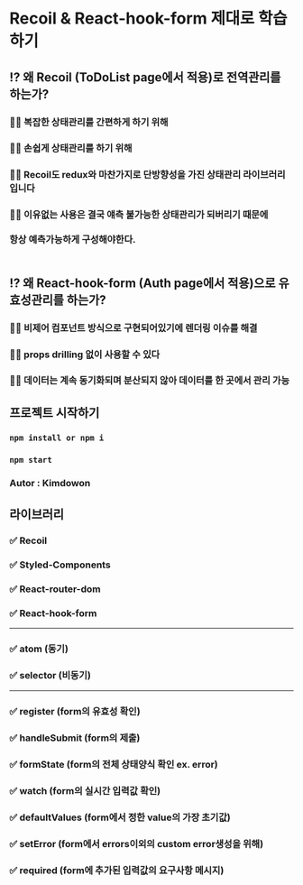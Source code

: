# Recoil & React-hook-form 제대로 학습하기

## ⁉️ 왜 Recoil (ToDoList page에서 적용)로 전역관리를 하는가?
### 👨‍💻 복잡한 상태관리를 간편하게 하기 위해
### 👨‍💻 손쉽게 상태관리를 하기 위해
### 👨‍💻 Recoil도 redux와 마찬가지로 단방향성을 가진 상태관리 라이브러리 입니다
### 👨‍💻 이유없는 사용은 결국 얘측 불가능한 상태관리가 되버리기 때문에 <br/><br/>항상 예측가능하게 구성해야한다.<br/><br/>

## ⁉️ 왜 React-hook-form (Auth page에서 적용)으로 유효성관리를 하는가?
### 👨‍💻 비제어 컴포넌트 방식으로 구현되어있기에 렌더링 이슈를 해결
### 👨‍💻 props drilling 없이 사용할 수 있다
### 👨‍💻 데이터는 계속 동기화되며 분산되지 않아 데이터를 한 곳에서 관리 가능

## 프로젝트 시작하기
### `npm install or npm i`
### `npm start`

### Autor : Kimdowon

## 라이브러리

### ✅ Recoil
### ✅ Styled-Components
### ✅ React-router-dom
### ✅ React-hook-form
--------------------------------------
### ✅ atom (동기)
### ✅ selector (비동기)
--------------------------------------
### ✅ register (form의 유효성 확인)
### ✅ handleSubmit (form의 제출)
### ✅ formState (form의 전체 상태양식 확인 ex. error)
### ✅ watch (form의 실시간 입력값 확인)
### ✅ defaultValues (form에서 정한 value의 가장 초기값)
### ✅ setError (form에서 errors이외의 custom error생성을 위해)
### ✅ required (form에 추가된 입력값의 요구사항 메시지)
